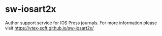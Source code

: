 # sw-iosart2x
Author support service for IOS Press journals. For more information please visit https://vtex-soft.github.io/sw-iosart2x/
